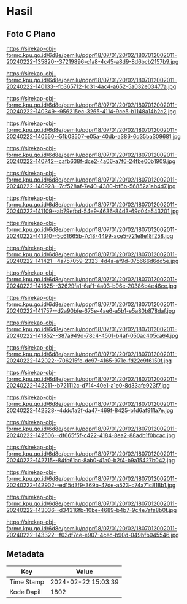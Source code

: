 # Hasil

## Foto C Plano

https://sirekap-obj-formc.kpu.go.id/6d8e/pemilu/pdpr/18/07/01/20/02/1807012002011-20240222-135820--37219896-c1a8-4c45-a8d9-8d6bcb2157b9.jpg

https://sirekap-obj-formc.kpu.go.id/6d8e/pemilu/pdpr/18/07/01/20/02/1807012002011-20240222-140133--fb365712-1c31-4ac4-a652-5a032e03477a.jpg

https://sirekap-obj-formc.kpu.go.id/6d8e/pemilu/pdpr/18/07/01/20/02/1807012002011-20240222-140349--956215ec-3265-4114-9ce5-b1148a14b2c2.jpg

https://sirekap-obj-formc.kpu.go.id/6d8e/pemilu/pdpr/18/07/01/20/02/1807012002011-20240222-140550--51b03507-e05a-40db-a386-6d35ba309681.jpg

https://sirekap-obj-formc.kpu.go.id/6d8e/pemilu/pdpr/18/07/01/20/02/1807012002011-20240222-140742--cafb638f-dce2-4a06-a7f6-24fbe00b1909.jpg

https://sirekap-obj-formc.kpu.go.id/6d8e/pemilu/pdpr/18/07/01/20/02/1807012002011-20240222-140928--7cf528af-7e40-4380-bf6b-56852a1ab4d7.jpg

https://sirekap-obj-formc.kpu.go.id/6d8e/pemilu/pdpr/18/07/01/20/02/1807012002011-20240222-141109--ab79efbd-54e9-4636-84d3-69c04a543201.jpg

https://sirekap-obj-formc.kpu.go.id/6d8e/pemilu/pdpr/18/07/01/20/02/1807012002011-20240222-141310--5c61665b-7c18-4499-ace5-721e8e18f258.jpg

https://sirekap-obj-formc.kpu.go.id/6d8e/pemilu/pdpr/18/07/01/20/02/1807012002011-20240222-141421--4a757059-2323-4d4a-af9d-075666d6dd5e.jpg

https://sirekap-obj-formc.kpu.go.id/6d8e/pemilu/pdpr/18/07/01/20/02/1807012002011-20240222-141625--32629fa1-6af1-4a03-b96e-20386b4e46ce.jpg

https://sirekap-obj-formc.kpu.go.id/6d8e/pemilu/pdpr/18/07/01/20/02/1807012002011-20240222-141757--d2a90bfe-675e-4ae6-a5b1-e5a80b878daf.jpg

https://sirekap-obj-formc.kpu.go.id/6d8e/pemilu/pdpr/18/07/01/20/02/1807012002011-20240222-141852--387a949d-78c4-4501-b4af-050ac405ca64.jpg

https://sirekap-obj-formc.kpu.go.id/6d8e/pemilu/pdpr/18/07/01/20/02/1807012002011-20240222-142022--706215fe-dc97-4165-971e-fd22c9f6150f.jpg

https://sirekap-obj-formc.kpu.go.id/6d8e/pemilu/pdpr/18/07/01/20/02/1807012002011-20240222-142211--b721112c-d714-40e1-a1e0-8d33afe923f7.jpg

https://sirekap-obj-formc.kpu.go.id/6d8e/pemilu/pdpr/18/07/01/20/02/1807012002011-20240222-142328--4ddc1a2f-da47-469f-8425-b1d6af911a7e.jpg

https://sirekap-obj-formc.kpu.go.id/6d8e/pemilu/pdpr/18/07/01/20/02/1807012002011-20240222-142506--df665f5f-c422-4184-8ea2-88adb1f0bcac.jpg

https://sirekap-obj-formc.kpu.go.id/6d8e/pemilu/pdpr/18/07/01/20/02/1807012002011-20240222-142715--84fc61ac-8ab0-41a0-b2f4-b9a15427b042.jpg

https://sirekap-obj-formc.kpu.go.id/6d8e/pemilu/pdpr/18/07/01/20/02/1807012002011-20240222-142902--ed15d3f9-369b-47de-a523-c74a71c818b1.jpg

https://sirekap-obj-formc.kpu.go.id/6d8e/pemilu/pdpr/18/07/01/20/02/1807012002011-20240222-143036--d34316fb-10be-4689-b4b7-9c4e7afa8b0f.jpg

https://sirekap-obj-formc.kpu.go.id/6d8e/pemilu/pdpr/18/07/01/20/02/1807012002011-20240222-143322--f03df7ce-e907-4cec-b90d-049bfb045546.jpg


## Metadata

| Key        | Value               |
| ---------- | ------------------- |
| Time Stamp | 2024-02-22 15:03:39 |
| Kode Dapil | 1802                |



